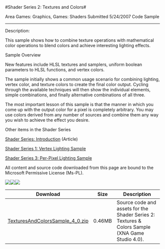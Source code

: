 #Shader Series 2: Textures and Colors#

Area
Games: Graphics, Games: Shaders
Submitted
5/24/2007
Code Sample

---

Description:

This sample shows how to combine texture operations with mathematical color operations to blend colors and achieve interesting lighting effects.

Sample Overview

New features include HLSL textures and samplers, uniform boolean parameters to HLSL functions, and vertex colors.

The sample initially shows a common usage scenario for combining lighting, vertex color, and texture colors to create the final color output. Cycling through the available techniques will then show the individual elements, simple combinations, and finally alternative combinations of all three.

The most important lesson of this sample is that the manner in which you come up with the output color for a pixel is completely arbitrary. You may use colors derived from any number of sources and combine them any way you wish to achieve the effect you desire.

Other items in the Shader Series

[Shader Series: Introduction](https://github.com/kniEngine/XNAGameStudio/tree/main/Samples/Shader-Series-Introduction/) (Article)

[Shader Series 1: Vertex Lighting Sample](https://github.com/kniEngine/XNAGameStudio/tree/main/Samples/Shader-Series-1-Vertex-Lighting/)

[Shader Series 3: Per-Pixel Lighting Sample](https://github.com/kniEngine/XNAGameStudio/tree/main/Samples/Shader-Series-3-Per-Pixel-Lighting/)



All content and source code downloaded from this page are bound to the Microsoft Permissive License (Ms-PL).

![](https://github.com/kniEngine/XNAGameStudio/blob/main/Images/XNA_TexturesAndColors_01_small.jpg)![](https://github.com/kniEngine/XNAGameStudio/blob/main/Images/XNA_TexturesAndColors_02_small.jpg)![](https://github.com/kniEngine/XNAGameStudio/blob/main/Images/XNA_TexturesAndColors_03_small.jpg)

		
Download | Size | Description
---|---|---|
[TexturesAndColorsSample_4_0.zip](https://github.com/kniEngine/XNAGameStudio/blob/main/Samples/TexturesAndColorsSample_4_0.zip?raw=true) | 0.46MB | Source code and assets for the Shader Series 2: Textures & Colors Sample (XNA Game Studio 4.0). 